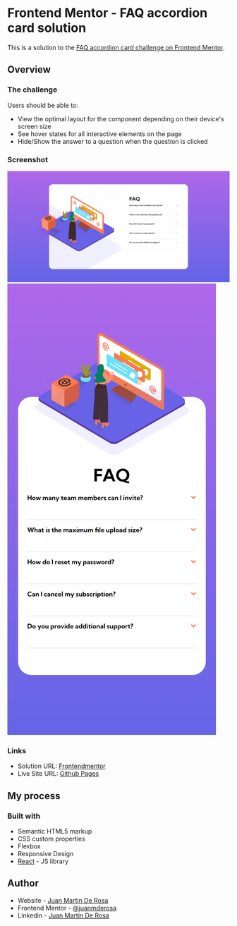 # Frontend Mentor - FAQ accordion card solution

This is a solution to the [FAQ accordion card challenge on Frontend Mentor](https://www.frontendmentor.io/challenges/faq-accordion-card-XlyjD0Oam). 

## Overview

### The challenge

Users should be able to:

- View the optimal layout for the component depending on their device's screen size
- See hover states for all interactive elements on the page
- Hide/Show the answer to a question when the question is clicked

### Screenshot

![Desktop](./public/images/Screenshot-faq-accordion-card-desktop.png)
![Mobile](./public/images/Screenshot-faq-accordion-card-mobile.png)

### Links

- Solution URL: [Frontendmentor](https://www.frontendmentor.io/challenges/faq-accordion-card-XlyjD0Oam/hub)
- Live Site URL: [Github Pages](https://github.com/juanmderosa/react-faq-accordion-card)

## My process

### Built with

- Semantic HTML5 markup
- CSS custom properties
- Flexbox
- Responsive Design
- [React](https://reactjs.org/) - JS library
## Author

- Website - [Juan Martín De Rosa](https://juanmderosa-developer.com/)
- Frontend Mentor - [@juanmderosa](https://www.frontendmentor.io/profile/juanmderosa)
- Linkedin - [Juan Martín De Rosa](https://www.linkedin.com/in/juanmderosa/)

